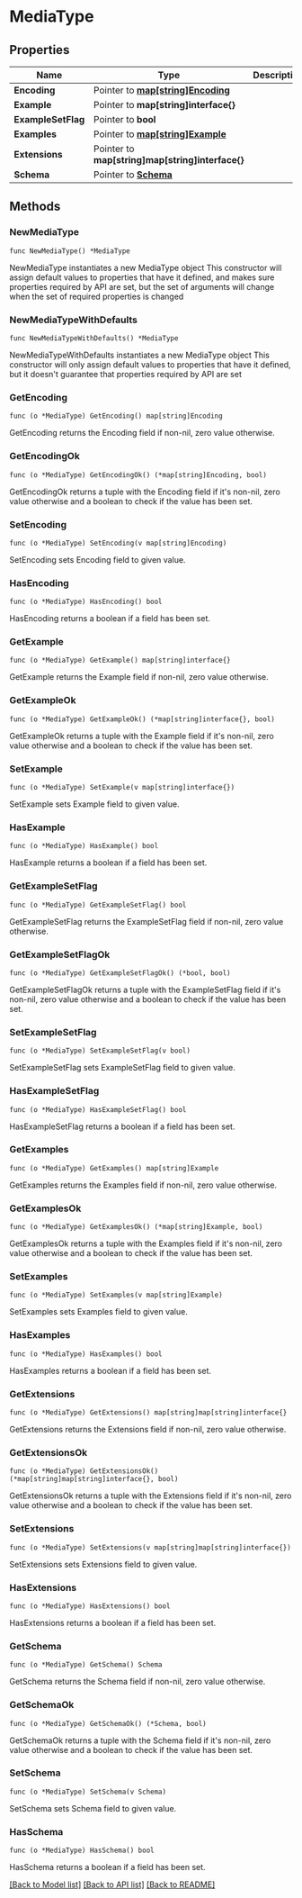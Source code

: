# MediaType

## Properties

Name | Type | Description | Notes
------------ | ------------- | ------------- | -------------
**Encoding** | Pointer to [**map[string]Encoding**](Encoding.md) |  | [optional] 
**Example** | Pointer to **map[string]interface{}** |  | [optional] 
**ExampleSetFlag** | Pointer to **bool** |  | [optional] 
**Examples** | Pointer to [**map[string]Example**](Example.md) |  | [optional] 
**Extensions** | Pointer to **map[string]map[string]interface{}** |  | [optional] 
**Schema** | Pointer to [**Schema**](Schema.md) |  | [optional] 

## Methods

### NewMediaType

`func NewMediaType() *MediaType`

NewMediaType instantiates a new MediaType object
This constructor will assign default values to properties that have it defined,
and makes sure properties required by API are set, but the set of arguments
will change when the set of required properties is changed

### NewMediaTypeWithDefaults

`func NewMediaTypeWithDefaults() *MediaType`

NewMediaTypeWithDefaults instantiates a new MediaType object
This constructor will only assign default values to properties that have it defined,
but it doesn't guarantee that properties required by API are set

### GetEncoding

`func (o *MediaType) GetEncoding() map[string]Encoding`

GetEncoding returns the Encoding field if non-nil, zero value otherwise.

### GetEncodingOk

`func (o *MediaType) GetEncodingOk() (*map[string]Encoding, bool)`

GetEncodingOk returns a tuple with the Encoding field if it's non-nil, zero value otherwise
and a boolean to check if the value has been set.

### SetEncoding

`func (o *MediaType) SetEncoding(v map[string]Encoding)`

SetEncoding sets Encoding field to given value.

### HasEncoding

`func (o *MediaType) HasEncoding() bool`

HasEncoding returns a boolean if a field has been set.

### GetExample

`func (o *MediaType) GetExample() map[string]interface{}`

GetExample returns the Example field if non-nil, zero value otherwise.

### GetExampleOk

`func (o *MediaType) GetExampleOk() (*map[string]interface{}, bool)`

GetExampleOk returns a tuple with the Example field if it's non-nil, zero value otherwise
and a boolean to check if the value has been set.

### SetExample

`func (o *MediaType) SetExample(v map[string]interface{})`

SetExample sets Example field to given value.

### HasExample

`func (o *MediaType) HasExample() bool`

HasExample returns a boolean if a field has been set.

### GetExampleSetFlag

`func (o *MediaType) GetExampleSetFlag() bool`

GetExampleSetFlag returns the ExampleSetFlag field if non-nil, zero value otherwise.

### GetExampleSetFlagOk

`func (o *MediaType) GetExampleSetFlagOk() (*bool, bool)`

GetExampleSetFlagOk returns a tuple with the ExampleSetFlag field if it's non-nil, zero value otherwise
and a boolean to check if the value has been set.

### SetExampleSetFlag

`func (o *MediaType) SetExampleSetFlag(v bool)`

SetExampleSetFlag sets ExampleSetFlag field to given value.

### HasExampleSetFlag

`func (o *MediaType) HasExampleSetFlag() bool`

HasExampleSetFlag returns a boolean if a field has been set.

### GetExamples

`func (o *MediaType) GetExamples() map[string]Example`

GetExamples returns the Examples field if non-nil, zero value otherwise.

### GetExamplesOk

`func (o *MediaType) GetExamplesOk() (*map[string]Example, bool)`

GetExamplesOk returns a tuple with the Examples field if it's non-nil, zero value otherwise
and a boolean to check if the value has been set.

### SetExamples

`func (o *MediaType) SetExamples(v map[string]Example)`

SetExamples sets Examples field to given value.

### HasExamples

`func (o *MediaType) HasExamples() bool`

HasExamples returns a boolean if a field has been set.

### GetExtensions

`func (o *MediaType) GetExtensions() map[string]map[string]interface{}`

GetExtensions returns the Extensions field if non-nil, zero value otherwise.

### GetExtensionsOk

`func (o *MediaType) GetExtensionsOk() (*map[string]map[string]interface{}, bool)`

GetExtensionsOk returns a tuple with the Extensions field if it's non-nil, zero value otherwise
and a boolean to check if the value has been set.

### SetExtensions

`func (o *MediaType) SetExtensions(v map[string]map[string]interface{})`

SetExtensions sets Extensions field to given value.

### HasExtensions

`func (o *MediaType) HasExtensions() bool`

HasExtensions returns a boolean if a field has been set.

### GetSchema

`func (o *MediaType) GetSchema() Schema`

GetSchema returns the Schema field if non-nil, zero value otherwise.

### GetSchemaOk

`func (o *MediaType) GetSchemaOk() (*Schema, bool)`

GetSchemaOk returns a tuple with the Schema field if it's non-nil, zero value otherwise
and a boolean to check if the value has been set.

### SetSchema

`func (o *MediaType) SetSchema(v Schema)`

SetSchema sets Schema field to given value.

### HasSchema

`func (o *MediaType) HasSchema() bool`

HasSchema returns a boolean if a field has been set.


[[Back to Model list]](../README.md#documentation-for-models) [[Back to API list]](../README.md#documentation-for-api-endpoints) [[Back to README]](../README.md)


